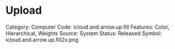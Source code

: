 # Upload

Category: Computer
Code: icloud.and.arrow.up.fill
Features: Color, Hierarchical, Weights
Source: System
Status: Released
Symbol: icloud.and.arrow.up.fill2x.png